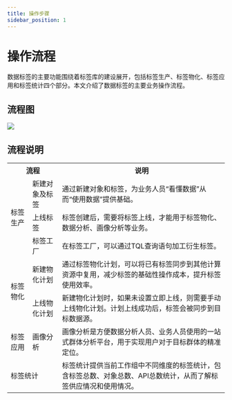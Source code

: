 ```yaml
---
title: 操作步骤
sidebar_position: 1
---
```


# 操作流程
数据标签的主要功能围绕着标签库的建设展开，包括标签生产、标签物化、标签应用和标签统计四个部分。本文介绍了数据标签的主要业务操作流程。

## 流程图
[![](https://uniplore-docs.oss-cn-chengdu.aliyuncs.com/datastudio/data-tag/flow.jpg)](https://uniplore-docs.oss-cn-chengdu.aliyuncs.com/datastudio/data-tag/flow.jpg)


## 流程说明
<table>
    <tr>
        <th colspan="2">流程</th>
        <th>说明</th>
    </tr>
    <tr>
        <td rowspan="3">标签生产</td>
        <td>新建对象及标签</td>
        <td>通过新建对象和标签，为业务人员“看懂数据”从而“使用数据”提供基础。</td>
    </tr>
    <tr>
        <td>上线标签</td>
        <td>标签创建后，需要将标签上线，才能用于标签物化、数据分析、画像分析等业务。</td>
    </tr>
    <tr>
        <td>标签工厂</td>
        <td>在标签工厂，可以通过TQL查询语句加工衍生标签。</td>
    </tr>
    <tr>
        <td rowspan="2">标签物化</td>
        <td>新建物化计划</td>
        <td>通过标签物化计划，可以将已有标签同步到其他计算资源中复用，减少标签的基础性操作成本，提升标签使用效率。</td>
    </tr>
    <tr>
        <td>上线物化计划</td>
        <td>新建物化计划时，如果未设置立即上线，则需要手动上线物化计划。计划上线成功后，标签会被同步到目标数据源。</td>
    </tr>
    <tr>
        <td>标签应用</td>
        <td>画像分析</td>
        <td>画像分析是方便数据分析人员、业务人员使用的一站式群体分析平台，用于实现用户对于目标群体的精准定位。</td>
    </tr>
    <tr>
        <td colspan="2">标签统计</td>
        <td>标签统计提供当前工作组中不同维度的标签统计，包含标签总数、对象总数、API总数统计，从而了解标签供应情况和使用情况。</td>
    </tr>
</table>
